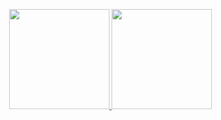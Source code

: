 <div align="center">
  <a href="https://github.com/syeqinho">
  <img height="180em" src="https://github-readme-stats.vercel.app/api?username=syeqinho&show_icons=true&theme=dark&include_all_commits=true&count_private=true"/>
  <img height="180em" src="https://github-readme-stats.vercel.app/api/top-langs/?username=syeqinho&layout=compact&langs_count=7&theme=dark"/>
</div>
